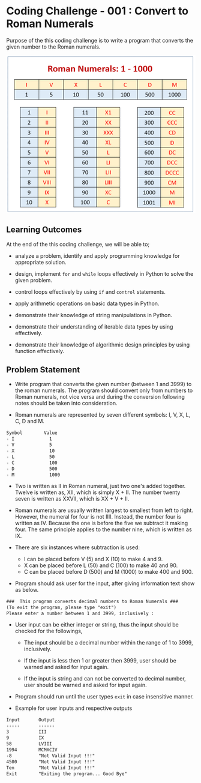 # Coding Challenge - 001 : Convert to Roman Numerals 

Purpose of the this coding challenge is to write a program that converts the given number to the Roman numerals.

![Roman Numerals](./roman_numerals.png)

## Learning Outcomes

At the end of the this coding challenge, we will be able to;

- analyze a problem, identify and apply programming knowledge for appropriate solution.

- design, implement `for` and `while` loops effectively in Python to solve the given problem.

- control loops effectively by using `if` and `control` statements.

- apply arithmetic operations on basic data types in Python.

- demonstrate their knowledge of string manipulations in Python.

- demonstrate their understanding of iterable data types by using effectively.

- demonstrate their knowledge of algorithmic design principles by using function effectively.

   
## Problem Statement

- Write program that converts the given number (between 1 and 3999) to the roman numerals. The program should convert only from numbers to Roman numerals, not vice versa and during the conversion following notes should be taken into consideration.

- Roman numerals are represented by seven different symbols: I, V, X, L, C, D and M.
   
```
Symbol        Value
- I             1
- V             5
- X             10
- L             50
- C             100
- D             500
- M             1000
```

- Two is written as II in Roman numeral, just two one's added together. Twelve is written as, XII, which is simply X + II. The number twenty seven is written as XXVII, which is XX + V + II.

- Roman numerals are usually written largest to smallest from left to right. However, the numeral for four is not IIII. Instead, the number four is written as IV. Because the one is before the five we subtract it making four. The same principle applies to the number nine, which is written as IX. 

- There are six instances where subtraction is used:
  - I can be placed before V (5) and X (10) to make 4 and 9. 
  - X can be placed before L (50) and C (100) to make 40 and 90. 
  - C can be placed before D (500) and M (1000) to make 400 and 900.

- Program should ask user for the input, after giving information text show as below.

```text
###  This program converts decimal numbers to Roman Numerals ###
(To exit the program, please type "exit")
Please enter a number between 1 and 3999, inclusively : 
```

- User input can be either integer or string, thus the input should be checked for the followings,

   - The input should be a decimal number within the range of 1 to 3999, inclusively.
   
   - If the input is less then 1 or greater then 3999, user should be warned and asked for input again.

   - If the input is string and can not be converted to decimal number, user should be warned and asked for input again.

- Program should run until the user types `exit` in case insensitive manner.
   
- Example for user inputs and respective outputs

```
Input       Output
-----       ------
3           III
9           IX
58          LVIII
1994        MCMXCIV
-8          "Not Valid Input !!!"
4500        "Not Valid Input !!!"
Ten         "Not Valid Input !!!"
Exit        "Exiting the program... Good Bye"
```
